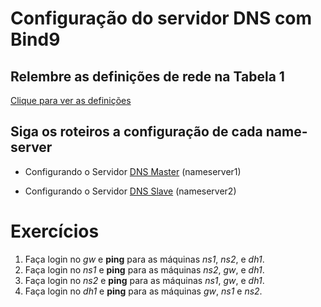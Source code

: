 # Configuração do servidor DNS com Bind9

## Relembre as definições de rede na Tabela 1

[Clique para ver as definições]()

## Siga os roteiros a configuração de cada name-server

- Configurando o Servidor [DNS Master](https://github.com/mabellemos/projeto_final_labredes2022/edit/main/dns_master.md) (nameserver1)

- Configurando o Servidor [DNS Slave](https://github.com/mabellemos/projeto_final_labredes2022/blob/main/dns_slave.md) (nameserver2)

# Exercícios

   1. Faça login no *gw* e **ping** para as máquinas *ns1*, *ns2*, e *dh1*.
   2. Faça login no *ns1* e **ping** para as máquinas *ns2*, *gw*, e *dh1*.
   3. Faça login no *ns2* e **ping** para as máquinas *ns1*, *gw*, e *dh1*.
   4. Faça login no *dh1* e **ping** para as máquinas *gw*, *ns1* e *ns2*.
